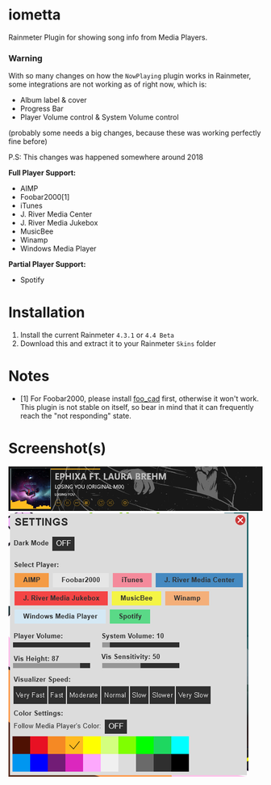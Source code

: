 # iometta
Rainmeter Plugin for showing song info from Media Players.

### Warning
With so many changes on how the ```NowPlaying``` plugin works in Rainmeter, some integrations are not working as of right now, which is:
* Album label & cover
* Progress Bar
* Player Volume control & System Volume control

(probably some needs a big changes, because these was working perfectly fine before)

P.S: This changes was happened somewhere around 2018

<b>Full Player Support:</b>
* AIMP
* Foobar2000[1]
* iTunes
* J. River Media Center
* J. River Media Jukebox
* MusicBee
* Winamp
* Windows Media Player

<b>Partial Player Support:</b>
* Spotify

# Installation
1. Install the current Rainmeter ```4.3.1``` or ```4.4 Beta```
2. Download this and extract it to your Rainmeter ```Skins``` folder

# Notes
* [1] For Foobar2000, please install [foo_cad](http://www.dropwizard.io/1.0.2/docs/) first, otherwise it won't work. This plugin is not stable on itself, so bear in mind that it can frequently reach the "not responding" state.

# Screenshot(s)
![iometta](https://github.com/aircatcher/iometta/blob/master/screenshots/main.png)
![Settings](https://github.com/aircatcher/iometta/blob/master/screenshots/settings.png)
